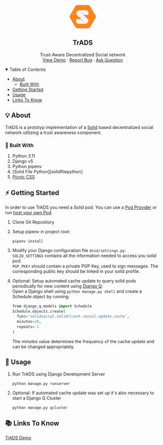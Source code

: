 
<br />
<div align="center">
  <a href="https://github.com/dottdottdott/trads">
    <img src="https://raw.githubusercontent.com/dottdottdott/trads/main/_logo/solid-logo-orange.svg" alt="TrADS" height="80">
  </a>
  <h2>TrADS</h2>
  <p>
    Trust-Aware Decentralized Social network
    <br />
    <a href="https://vsr.informatik.tu-chemnitz.de/projects/2024/trads/">View Demo</a>
    ·
    <a href="mailto:dirk.leichsenring@informatik.tu-chemnitz.de?subject=Issue on TrADS">Report Bug</a>
    ·
    <a href="mailto:dirk.leichsenring@informatik.tu-chemnitz.de?subject=Question on TrADS">Ask Question</a>
  </p>
</div>

<details open="open">
<summary>Table of Contents</summary>

- [About](#-about)
  - [Built With](#-built-with)
- [Getting Started](#-getting-started)
- [Usage](#-usage)
- [Links To Know](#-links-to-know)

</details>


## 💡 About

TrADS is a prototyp implementation of a [Solid][solid] based decentralized social network utilizing 
a trust awareness component. 


### 🧱 Built With

1. Python 3.11
2. Django v5
3. Python pipenv
4. [Solid File Python][solidfilepython]
5. [Picnic CSS][picniccss]


## ⚡ Getting Started

In order to use TrADS you need a Solid pod. You can use a [Pod Provider][pods] or run [host your own Pod][podservers]. 

1. Clone Git Repository  

2. Setup pipenv in project root:
    ```shell
    pipenv install
    ```
        
3. Modify your Django configuration file ``dssd/settings.py``:  
`SOLID_SETTINGS` contains all the information needed to access you solid pod.  
`PGP_PKEY` should contain a private PGP Key, used to sign messages. The corresponding public key should be linked in your solid profile.  

4. Optional: Setup automated cache update to query solid pods periodically for new content using [Django Q][djangoq]:  
    Open a Django shell using ``python manage.py shell`` and create a Schedule object by running:  
    ```python
    from django_q.models import Schedule
    Schedule.objects.create(
      func='solidsocial.solidclient.socail.update_cache',
      minutes=20,
      repeats=-1
    )
    ```  
    The *minutes* value determines the frequency of the cache update and can be changed appropriately.  
     
## 👟 Usage

1. Run TrADS using Django Development Server
    ```shell
    python manage.py runserver
    ```
2. Optional: If automated cache update was set up it's also necessary to start a Django Q Cluster  
   ```shell
   python manage.py qcluster
   ```

## 📚 Links To Know

[TrADS Demo][tradsdemo]

<!-- Identifiers, in alphabetical order -->
[djangoq]: https://github.com/Koed00/django-q
[nss]: https://github.com/nodeSolidServer/node-solid-server
[picniccss]: https://picnicss.com/
[pods]: https://solidproject.org/users/get-a-pod
[podservers]: https://solidproject.org/for-developers/pod-server
[solid]: https://solidproject.org/
[solidpythonfile]: https://github.com/twonote/solid-file-python
[tradsdemo]: https://vsr.informatik.tu-chemnitz.de/projects/2024/trads/
